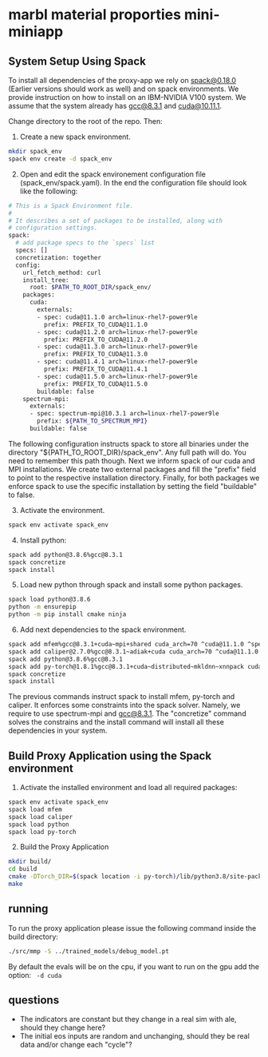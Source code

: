 # marbl material proporties mini-miniapp

## System Setup Using Spack

To install all dependencies of the proxy-app we rely on spack@0.18.0 (Earlier versions should work as
well) and on spack environments. We provide instruction on how to install on an IBM-NVIDIA V100 system.
We assume that the system already has gcc@8.3.1 and cuda@10.11.1.

Change directory to the root of the repo. Then:
1. Create a new spack environment.
```bash
mkdir spack_env
spack env create -d spack_env 
```
2. Open and edit the spack environement configuration file (spack_env/spack.yaml). In the end the configuration file should look like the following:

```bash
# This is a Spack Environment file.
#
# It describes a set of packages to be installed, along with
# configuration settings.
spack:
  # add package specs to the `specs` list
  specs: []
  concretization: together
  config:
    url_fetch_method: curl
    install_tree:
      root: $PATH_TO_ROOT_DIR/spack_env/
    packages:
      cuda:
        externals:
        - spec: cuda@11.1.0 arch=linux-rhel7-power9le
          prefix: PREFIX_TO_CUDA@11.1.0 
        - spec: cuda@11.2.0 arch=linux-rhel7-power9le
          prefix: PREFIX_TO_CUDA@11.2.0 
        - spec: cuda@11.3.0 arch=linux-rhel7-power9le
          prefix: PREFIX_TO_CUDA@11.3.0 
        - spec: cuda@11.4.1 arch=linux-rhel7-power9le
          prefix: PREFIX_TO_CUDA@11.4.1 
        - spec: cuda@11.5.0 arch=linux-rhel7-power9le
          prefix: PREFIX_TO_CUDA@11.5.0
        buildable: false
    spectrum-mpi:
      externals:
      - spec: spectrum-mpi@10.3.1 arch=linux-rhel7-power9le
        prefix: ${PATH_TO_SPECTRUM_MPI}
      buildable: false
```

The following configuration instructs spack to store all binaries under the directory "${PATH_TO_ROOT_DIR}/spack_env". Any full path will do. You need to remember this path though. Next we inform spack of our cuda and MPI installations. We create two external packages and fill the "prefix" field to point to the respective installation directory. Finally, for both packages we enforce spack to use the specific installation by setting the field "buildable" to false.

3.  Activate the environment.

```bash
spack env activate spack_env
```

4. Install python:
```bash
spack add python@3.8.6%gcc@8.3.1
spack concretize
spack install
```

5. Load new python through spack and install some python packages.

```bash
spack load python@3.8.6
python -m ensurepip
python -m pip install cmake ninja
```

6. Add next dependencies to the spack environment.
```bash
spack add mfem%gcc@8.3.1+cuda~mpi+shared cuda_arch=70 ^cuda@11.1.0 ^spectrum-mpi 
spack add caliper@2.7.0%gcc@8.3.1~adiak+cuda cuda_arch=70 ^cuda@11.1.0 ^spectrum-mpi 
spack add python@3.8.6%gcc@8.3.1
spack add py-torch@1.8.1%gcc@8.3.1+cuda~distributed~mkldnn~xnnpack cuda_arch=70
spack concretize
spack install
```

The previous commands instruct spack to install mfem, py-torch and caliper. It enforces some constraints into the spack solver. Namely, we require to use spectrum-mpi and gcc@8.3.1. The "concretize" command solves the constrains and the install command will install all these dependencies in your system.

## Build Proxy Application using the Spack environment
1. Activate the installed environment and load all required packages:
```bash
spack env activate spack_env 
spack load mfem
spack load caliper
spack load python
spack load py-torch
```

2. Build the Proxy Application
```bash
mkdir build/
cd build
cmake -DTorch_DIR=$(spack location -i py-torch)/lib/python3.8/site-packages/torch/share/cmake/Torch -DWITH_CALIPER=On -DWITH_CUDA=On -DWITH_TORCH=On  -DMFEM_DIR=$(spack location -i mfem) ../
make
```

## running
To run the proxy application please issue the following command inside the build directory:
```bash
./src/mmp -S ../trained_models/debug_model.pt
```

By default the evals will be on the cpu, if you want to run on the gpu add the option: ` -d cuda`

## questions

- The indicators are constant but they change in a real sim with ale, should they change here?
- The initial eos inputs are random and unchanging, should they be real data and/or change
  each "cycle"?
